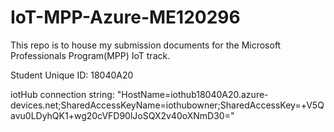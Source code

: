 # IoT-MPP-Azure-ME120296
This repo is to house my submission documents for the Microsoft Professionals Program(MPP) IoT track.

Student Unique ID: 18040A20

iotHub connection string: "HostName=iothub18040A20.azure-devices.net;SharedAccessKeyName=iothubowner;SharedAccessKey=+V5Qavu0LDyhQK1+wg20cVFD90lJoSQX2v40oXNmD30="